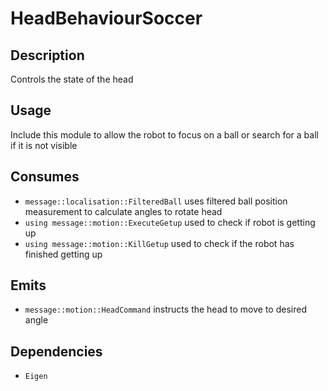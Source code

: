 # HeadBehaviourSoccer

## Description

Controls the state of the head

## Usage

Include this module to allow the robot to focus on a ball or search for a ball if it is not visible

## Consumes

* `message::localisation::FilteredBall` uses filtered ball position measurement to calculate angles to rotate head
* `using message::motion::ExecuteGetup` used to check if robot is getting up
* `using message::motion::KillGetup` used to check if the robot has finished getting up

## Emits

- `message::motion::HeadCommand` instructs the head to move to desired angle

## Dependencies

- `Eigen`
